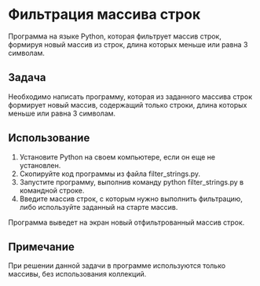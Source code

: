 # Фильтрация массива строк

Программа на языке Python, которая фильтрует массив строк, формируя новый массив из строк, длина которых меньше или равна 3 символам.

## Задача

Необходимо написать программу, которая из заданного массива строк формирует новый массив, содержащий только строки, длина которых меньше или равна 3 символам. 

## Использование

1. Установите Python на своем компьютере, если он еще не установлен.
2. Скопируйте код программы из файла filter_strings.py.
3. Запустите программу, выполнив команду python filter_strings.py в командной строке.
4. Введите массив строк, с которым нужно выполнить фильтрацию, либо используйте заданный на старте массив.

Программа выведет на экран новый отфильтрованный массив строк.

## Примечание

При решении данной задачи в программе используются только массивы, без использования коллекций.
